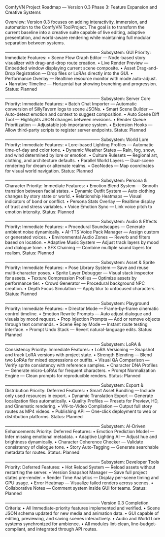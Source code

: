 ComfyVN Project Roadmap — Version 0.3
Phase 3: Feature Expansion and Creative Systems

Overview:
Version 0.3 focuses on adding interactivity, immersion, and automation to the ComfyVN ToolProject.
The goal is to transform the current baseline into a creative suite capable of live editing, adaptive presentation, and world-aware rendering while maintaining full modular separation between systems.

───────────────────────────────
Subsystem: GUI
Priority: Immediate
Features:
• Scene Flow Graph Editor — Node-based story visualizer with drag-and-drop route creation.
• Live Render Preview — Embedded window displaying current scene composite.
• Asset Drag-and-Drop Registration — Drop files or LoRAs directly into the GUI.
• Performance Overlay — Realtime resource monitor with mode auto-adjust.
• Narrative Timeline — Horizontal bar showing branching and progression.
Status: Planned

───────────────────────────────
Subsystem: Server Core
Priority: Immediate
Features:
• Batch Chat Importer — Automatic conversion of SillyTavern logs to scene JSONs.
• Smart Scene Builder — Auto-detect emotion and context to suggest composition.
• Auto Scene Diff Tool — Highlights JSON changes between revisions.
• Render Queue Prioritization — Adjustable job importance system.
• Extension Hooks — Allow third-party scripts to register server endpoints.
Status: Planned

───────────────────────────────
Subsystem: World Lore
Priority: Immediate
Features:
• Lore-based Lighting Profiles — Automatic time-of-day and color tone.
• Dynamic Weather States — Rain, fog, snow, and wind determined by lore or emotion.
• Culture Rulesets — Regional art, clothing, and architecture defaults.
• Parallel World Layers — Dual-scene rendering for dream or alternate realms.
• GeoNodes — Map coordinates for visual world navigation.
Status: Planned

───────────────────────────────
Subsystem: Persona & Character
Priority: Immediate
Features:
• Emotion Blend System — Smooth transition between facial states.
• Dynamic Outfit System — Auto clothing changes by story state or world.
• Relationship Heatmaps — Visual indicators of bond or conflict.
• Persona Stats Overlay — Realtime display of trust and stress variables.
• Voice Emotion Sync — Link voice pitch to emotion intensity.
Status: Planned

───────────────────────────────
Subsystem: Audio & Effects
Priority: Immediate
Features:
• Procedural Soundscapes — Generate ambient noise dynamically.
• AI-TTS Voice Pack Manager — Assign custom or generated voices.
• Environmental Audio Zones — Reverb and filters based on location.
• Adaptive Music System — Adjust track layers by mood and dialogue tone.
• SFX Chaining — Combine multiple sound layers for realism.
Status: Planned

───────────────────────────────
Subsystem: Asset & Sprite
Priority: Immediate
Features:
• Pose Library System — Save and reuse multi-character poses.
• Sprite Layer Debugger — Visual stack inspector for assets.
• Texture Compression Profiles — Optimize assets by performance tier.
• Crowd Generator — Procedural background NPC creation.
• Depth Focus Simulation — Apply blur to unfocused characters.
Status: Planned

───────────────────────────────
Subsystem: Playground
Priority: Immediate
Features:
• Director Mode — Frame-by-frame cinematic control timeline.
• Emotion Rewrite Prompts — Auto adjust dialogue and visuals by mood request.
• Prop Injection Prompts — Add or remove objects through text commands.
• Scene Replay Mode — Instant route testing interface.
• Prompt Undo Stack — Revert natural-language edits.
Status: Planned

───────────────────────────────
Subsystem: LoRA & Consistency
Priority: Immediate
Features:
• LoRA Versioning — Snapshot and track LoRA versions with project state.
• Strength Blending — Blend two LoRAs for mixed expressions or outfits.
• Visual QA Comparison — Verify sprite consistency with reference samples.
• Character DNA Profiles — Generate micro-LoRAs for frequent characters.
• Prompt Normalization Engine — Clean prompts for reproducible renders.
Status: Planned

───────────────────────────────
Subsystem: Export & Distribution
Priority: Deferred
Features:
• Smart Asset Bundling — Include only used resources in export.
• Dynamic Translation Export — Generate localization files automatically.
• Quality Profiles — Presets for Preview, HD, and Cinematic rendering.
• VN-to-Video Compilation — Output full story routes as MP4 videos.
• Publishing API — One-click deployment to web or distribution platforms.
Status: Planned

───────────────────────────────
Subsystem: AI-Driven Enhancements
Priority: Deferred
Features:
• Emotion Prediction Model — Infer missing emotional metadata.
• Adaptive Lighting AI — Adjust hue and brightness dynamically.
• Character Coherence Checker — Validate consistency of dialogue tone.
• Story Auto-Tagging — Generate searchable metadata for routes.
Status: Planned

───────────────────────────────
Subsystem: Developer Tools
Priority: Deferred
Features:
• Hot Reload System — Reload assets without restarting the server.
• Version Snapshot Manager — Save full project states pre-render.
• Render Time Analytics — Display per-scene timing and GPU usage.
• Error Heatmap — Visualize failed renders across scenes.
• Collaborative Notes — Comment system inside GUI for teams.
Status: Planned

───────────────────────────────
Version 0.3 Completion Criteria:
• All Immediate-priority features implemented and verified.
• Scene JSON schema updated for new media and animation data.
• GUI capable of editing, previewing, and saving scenes interactively.
• Audio and World Lore systems synchronized for ambience.
• All modules lint-clean, line-budget-compliant, and integrated through API routes.